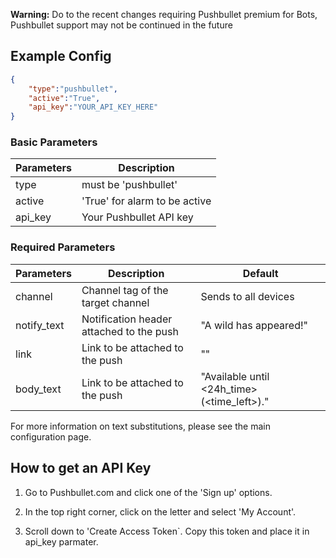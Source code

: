 **Warning:** Do to the recent changes requiring Pushbullet premium for Bots, Pushbullet support may not be continued in the future
## Example Config
```json
{
    "type":"pushbullet",
    "active":"True",
    "api_key":"YOUR_API_KEY_HERE"
}
```

### Basic Parameters

| Parameters     | Description                            |
| -------------- |----------------------------------------|
| type           | must be 'pushbullet'                   |
| active         |'True' for alarm to be active           |
| api_key        | Your Pushbullet API key                |

### Required Parameters
| Parameters     | Description                                       | Default                                       |
| -------------- |---------------------------------------------------|-----------------------------------------------|
| channel        | Channel tag of the target channel                 | Sends to all devices                          |
| notify_text    | Notification header attached to the push          | "A wild <pkmn> has appeared!"                 |
| link           | Link to be attached to the push                   | "<gmaps>"                                     |
| body_text      | Link to be attached to the push                   | "Available until <24h_time> (<time_left>)."   |                                  

For more information on text substitutions, please see the main configuration page.

## How to get an API Key

1. Go to Pushbullet.com and click one of the 'Sign up' options.

2. In the top right corner, click on the letter and select 'My Account'.

3. Scroll down to 'Create Access Token`. Copy this token and place it in api_key parmater. 